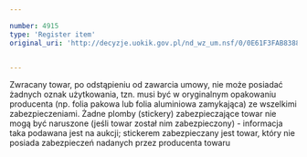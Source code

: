```yaml
---

number: 4915
type: 'Register item'
original_uri: 'http://decyzje.uokik.gov.pl/nd_wz_um.nsf/0/0E61F3FAB8388711C1257B8D0039DF7D?OpenDocument'


---
```


Zwracany towar, po odstąpieniu od zawarcia umowy, nie może posiadać żadnych oznak użytkowania, tzn. musi być w oryginalnym opakowaniu producenta (np. folia pakowa lub folia aluminiowa zamykająca) ze wszelkimi zabezpieczeniami. Żadne plomby (stickery) zabezpieczające towar nie mogą być naruszone (jeśli towar został nim zabezpieczony) - informacja taka podawana jest na aukcji; stickerem zabezpieczany jest towar, który nie posiada zabezpieczeń nadanych przez producenta towaru
